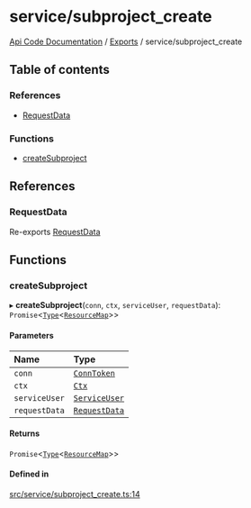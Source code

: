 # service/subproject\_create
 
[Api Code Documentation](../README.md) / [Exports](../modules.md) / service/subproject\_create

## Table of contents

### References

- [RequestData](service_subproject_create.md#requestdata)

### Functions

- [createSubproject](service_subproject_create.md#createsubproject)

## References

### RequestData

Re-exports [RequestData](../interfaces/service_domain_workflow_subproject_create.RequestData.md)

## Functions

### createSubproject

▸ **createSubproject**(`conn`, `ctx`, `serviceUser`, `requestData`): `Promise`<[`Type`](result.md#type)<[`ResourceMap`](service_domain_ResourceMap.md#resourcemap)\>\>

#### Parameters

| Name | Type |
| :------ | :------ |
| `conn` | [`ConnToken`](service_conn.md#conntoken) |
| `ctx` | [`Ctx`](../interfaces/lib_ctx.Ctx.md) |
| `serviceUser` | [`ServiceUser`](../interfaces/service_domain_organization_service_user.ServiceUser.md) |
| `requestData` | [`RequestData`](../interfaces/service_domain_workflow_subproject_create.RequestData.md) |

#### Returns

`Promise`<[`Type`](result.md#type)<[`ResourceMap`](service_domain_ResourceMap.md#resourcemap)\>\>

#### Defined in

[src/service/subproject_create.ts:14](https://github.com/openkfw/TruBudget/blob/0804644/api/src/service/subproject_create.ts#L14)
